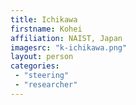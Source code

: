 ```yaml
---
title: Ichikawa
firstname: Kohei
affiliation: NAIST, Japan
imagesrc: "k-ichikawa.png"
layout: person
categories:
 - "steering"
 - "researcher"
---
```


